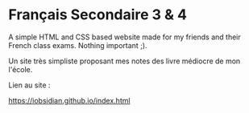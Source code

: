 Français Secondaire 3 & 4
================

A simple HTML and CSS based website made for my friends and their French class exams. Nothing important ;).

Un site très simpliste proposant mes notes des livre médiocre de mon l'école.

Lien au site :

https://iobsidian.github.io/index.html